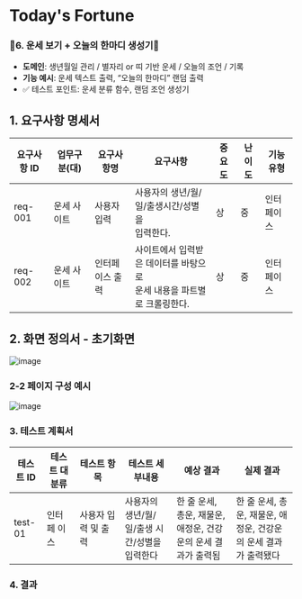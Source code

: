# Today's Fortune
### 🤗6. **운세 보기 + 오늘의 한마디 생성기**🤗

- **도메인**: 생년월일 관리 / 별자리 or 띠 기반 운세 / 오늘의 조언 / 기록
- **기능 예시**: 운세 텍스트 출력, “오늘의 한마디” 랜덤 출력
- ✅ 테스트 포인트: 운세 분류 함수, 랜덤 조언 생성기


## 1. 요구사항 명세서
| 요구사항 ID | 업무구분(대)   | 요구사항명       | 요구사항                                                                 | 중요도 | 난이도 | 기능 유형  |
|-------------|----------------|------------------|--------------------------------------------------------------------------|--------|--------|-------------|
| req-001     | 운세&nbsp;사이트 | 사용자 입력      | 사용자의 생년/월/일/출생시간/성별을<br>입력한다.                         | 상     | 중     | 인터페이스 |
| req-002     | 운세&nbsp;사이트 | 인터페이스 출력  | 사이트에서 입력받은 데이터를 바탕으로<br>운세 내용을 파트별로 크롤링한다. | 상     | 중     | 인터페이스 |

## 2. 화면 정의서 - 초기화면

![image](https://github.com/user-attachments/assets/1ec8ccfc-21a4-436f-ba28-7f4fbe03ddf0)


### 2-2 페이지 구성 예시

![image](https://github.com/user-attachments/assets/911e84d8-cf41-43ee-8eb5-4454f5a505ef)


### 3. 테스트 계획서

| 테스트&nbsp;ID | 테스트&nbsp;대분류 | 테스트&nbsp;항목       | 테스트&nbsp;세부내용                                         | 예상&nbsp;결과                                                   | 실제&nbsp;결과                                                   |
|----------------|--------------------|-------------------------|--------------------------------------------------------------|------------------------------------------------------------------|------------------------------------------------------------------|
| test-01        | 인터페&nbsp;이스         | 사용자&nbsp;입력&nbsp;및&nbsp;출력 | 사용자의 생년/월/일/출생 시간/성별을 입력한다               | 한 줄 운세, 총운, 재물운, 애정운, 건강운의 운세 결과가 출력됨   | 한 줄 운세, 총운, 재물운, 애정운, 건강운의 운세 결과가 출력됐다 |


### 4. 결과
